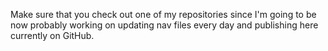 Make sure that you check out one of my repositories since I'm going to be now probably working on updating nav files every day and publishing here currently on GitHub.
